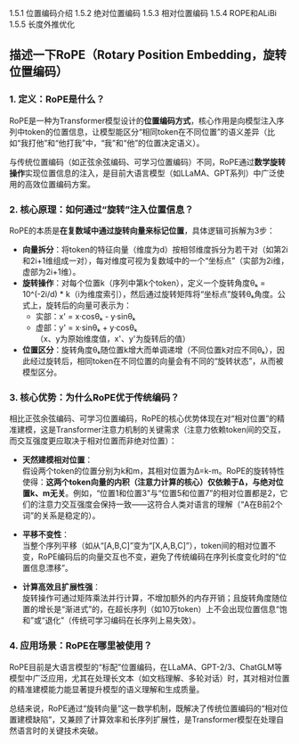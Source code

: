 1.5.1 位置编码介绍
1.5.2 绝对位置编码
1.5.3 相对位置编码
1.5.4 ROPE和ALiBi
1.5.5 长度外推优化
## 描述一下RoPE（Rotary Position Embedding，旋转位置编码）
### 1. 定义：RoPE是什么？  
RoPE是一种为Transformer模型设计的**位置编码方式**，核心作用是向模型注入序列中token的位置信息，让模型能区分“相同token在不同位置”的语义差异（比如“我打他”和“他打我”中，“我”和“他”的位置决定语义）。  

与传统位置编码（如正弦余弦编码、可学习位置编码）不同，RoPE通过**数学旋转操作**实现位置信息的注入，是目前大语言模型（如LLaMA、GPT系列）中广泛使用的高效位置编码方案。  


### 2. 核心原理：如何通过“旋转”注入位置信息？  
RoPE的本质是**在复数域中通过旋转向量来标记位置**，具体逻辑可拆解为3步：  

- **向量拆分**：将token的特征向量（维度为d）按相邻维度拆分为若干对（如第2i和2i+1维组成一对），每对维度可视为复数域中的一个“坐标点”（实部为2i维，虚部为2i+1维）。  
- **旋转操作**：对每个位置k（序列中第k个token），定义一个旋转角度θₖ = 10^(-2i/d) * k（i为维度索引），然后通过旋转矩阵将“坐标点”旋转θₖ角度。公式上，旋转后的向量可表示为：  
  - 实部：x' = x·cosθₖ - y·sinθₖ  
  - 虚部：y' = x·sinθₖ + y·cosθₖ  
  （x、y为原始维度值，x'、y'为旋转后的值）  
- **位置区分**：旋转角度θₖ随位置k增大而单调递增（不同位置k对应不同θₖ），因此经过旋转后，相同token在不同位置的向量会有不同的“旋转状态”，从而被模型区分。  

### 3. 核心优势：为什么RoPE优于传统编码？  
相比正弦余弦编码、可学习位置编码，RoPE的核心优势体现在对“相对位置”的精准建模，这是Transformer注意力机制的关键需求（注意力依赖token间的交互，而交互强度更应取决于相对位置而非绝对位置）：  

- **天然建模相对位置**：  
  假设两个token的位置分别为k和m，其相对位置为Δ=k-m。RoPE的旋转特性使得：**这两个token向量的内积（注意力计算的核心）仅依赖于Δ，与绝对位置k、m无关**。例如，“位置1和位置3”与“位置5和位置7”的相对位置都是2，它们的注意力交互强度会保持一致——这符合人类对语言的理解（“A在B前2个词”的关系是稳定的）。  

- **平移不变性**：  
  当整个序列平移（如从“[A,B,C]”变为“[X,A,B,C]”），token间的相对位置不变，RoPE编码后的向量交互也不变，避免了传统编码在序列长度变化时的“位置信息漂移”。  

- **计算高效且扩展性强**：  
  旋转操作可通过矩阵乘法并行计算，不增加额外的内存开销；且旋转角度随位置的增长是“渐进式”的，在超长序列（如10万token）上不会出现位置信息“饱和”或“退化”（传统可学习编码在长序列上易失效）。  


### 4. 应用场景：RoPE在哪里被使用？  
RoPE目前是大语言模型的“标配”位置编码，在LLaMA、GPT-2/3、ChatGLM等模型中广泛应用，尤其在处理长文本（如文档理解、多轮对话）时，其对相对位置的精准建模能力能显著提升模型的语义理解和生成质量。  


总结来说，RoPE通过“旋转向量”这一数学机制，既解决了传统位置编码的“相对位置建模缺陷”，又兼顾了计算效率和长序列扩展性，是Transformer模型在处理自然语言时的关键技术突破。